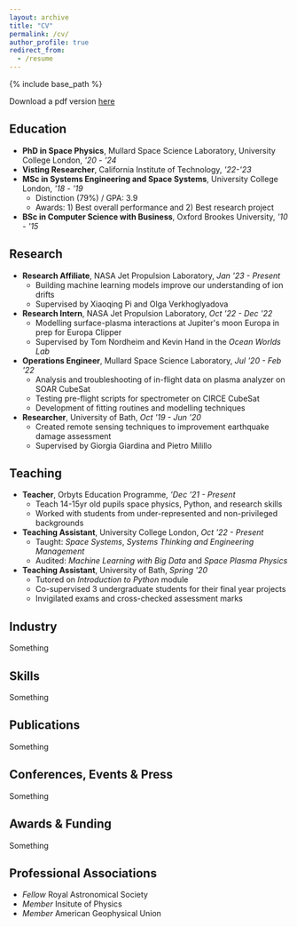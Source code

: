 ```yaml
---
layout: archive
title: "CV"
permalink: /cv/
author_profile: true
redirect_from:
  - /resume
---
```


{% include base_path %}

Download a pdf version [here](/files/Resume_Live.pdf)

Education
------
* **PhD in Space Physics**, Mullard Space Science Laboratory, University College London, _'20 - '24_
* **Visting Researcher**, California Institute of Technology, _'22-'23_
* **MSc in Systems Engineering and Space Systems**, University College London, _'18 - '19_
  * Distinction (79%) / GPA: 3.9
  * Awards: 1) Best overall performance and 2) Best research project
* **BSc in Computer Science with Business**, Oxford Brookes University, _'10 - '15_

Research
------
* **Research Affiliate**, NASA Jet Propulsion Laboratory, _Jan '23 - Present_
  * Building machine learning models improve our understanding of ion drifts
  * Supervised by Xiaoqing Pi and Olga Verkhoglyadova
* **Research Intern**, NASA Jet Propulsion Laboratory, _Oct '22 - Dec '22_
  * Modelling surface-plasma interactions at Jupiter's moon Europa in prep for Europa Clipper
  * Supervised by Tom Nordheim and Kevin Hand in the _Ocean Worlds Lab_
* **Operations Engineer**, Mullard Space Science Laboratory, _Jul '20 - Feb '22_
  * Analysis and troubleshooting of in-flight data on plasma analyzer on SOAR CubeSat
  * Testing pre-flight scripts for spectrometer on CIRCE CubeSat
  * Development of fitting routines and modelling techniques
* **Researcher**, University of Bath, _Oct '19 - Jun '20_
  * Created remote sensing techniques to improvement earthquake damage assessment
  * Supervised by Giorgia Giardina and Pietro Milillo

Teaching
------
* **Teacher**, Orbyts Education Programme, _'Dec '21 - Present_
  * Teach 14-15yr old pupils space physics, Python, and research skills
  * Worked with students from under-represented and non-privileged backgrounds
* **Teaching Assistant**, University College London, _Oct '22 - Present_
  * Taught: _Space Systems_, _Systems Thinking and Engineering Management_
  * Audited: _Machine Learning with Big Data_ and _Space Plasma Physics_
* **Teaching Assistant**, University of Bath, _Spring '20_
  * Tutored on _Introduction to Python_ module
  * Co-supervised 3 undergraduate students for their final year projects
  * Invigilated exams and cross-checked assessment marks

Industry
------
Something

Skills
------
Something

Publications
------
Something

Conferences, Events & Press
------
Something

Awards & Funding
------
Something

Professional Associations
------
* _Fellow_ Royal Astronomical Society
* _Member_ Insitute of Physics
* _Member_ American Geophysical Union

